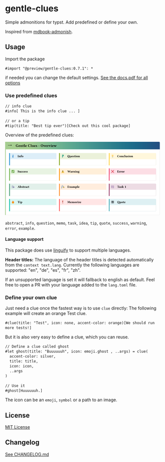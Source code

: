 # gentle-clues 

Simple admonitions for typst. Add predefined or define your own. 

Inspired from [mdbook-admonish](https://tommilligan.github.io/mdbook-admonish/).

## Usage

Import the package
```typst
#import "@preview/gentle-clues:0.7.1": *
```
if needed you can change the default settings.
[See the docs.pdf for all options](https://github.com/jomaway/typst-admonish/blob/main/docs.pdf)

### Use predefined clues

```typst
// info clue
#info[ This is the info clue ... ] 

// or a tip
#tip(title: "Best tip ever")[Check out this cool package]
```

Overview of the predefined clues:

![Overview of the predefined clues](gc_overview.svg)

`abstract`, `info`, `question`, `memo`, `task`, `idea`, `tip`, `quote`, `success`, `warning`, `error`, `example`.

#### Language support

This package does use [linguify](https://github.com/jomaway/typst-linguify) to support multiple languages.

**Header titles:**
The language of the header titles is detected automatically from the `context text.lang`.
Currently the following languages are supported: "en", "de", "es", "fr", "zh". 

If an unsupported language is set it will fallback to english as default.
Feel free to open a PR with your language added to the `lang.toml` file.

### Define your own clue

Just need a clue once the fastest way is to use `clue` directly:
The following example will create an orange Test clue.
```typst
#clue(title: "Test", icon: none, accent-color: orange)[We should run more tests!]
```

But it is also very easy to define a clue, which you can reuse.

```typst 
// Define a clue called ghost
#let ghost(title: "Buuuuuuh", icon: emoji.ghost , ..args) = clue(
  accent-color: silver,
  title: title,
  icon: icon,
  ..args
)

// Use it
#ghost[Huuuuuuh.]
```

The icon can be an `emoji`, `symbol` or a path to an image.

## License 

[MIT License](LICENSE)

## Changelog

[See CHANGELOG.md](CHANGELOG.md)
